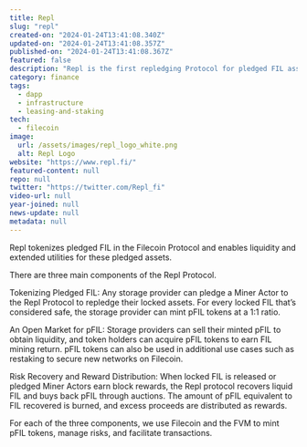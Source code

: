 ```yaml
---
title: Repl
slug: "repl"
created-on: "2024-01-24T13:41:08.340Z"
updated-on: "2024-01-24T13:41:08.357Z"
published-on: "2024-01-24T13:41:08.367Z"
featured: false
description: "Repl is the first repledging Protocol for pledged FIL assets. It aims to enhance the efficiency of pledged FIL, remove idiosyncratic risks among Filecoin storage providers, and lower the complexity for people to earn Filecoin rewards."
category: finance
tags:
  - dapp
  - infrastructure
  - leasing-and-staking
tech:
  - filecoin
image:
  url: /assets/images/repl_logo_white.png
  alt: Repl Logo
website: "https://www.repl.fi/"
featured-content: null
repo: null
twitter: "https://twitter.com/Repl_fi"
video-url: null
year-joined: null
news-update: null
metadata: null
---
```


Repl tokenizes pledged FIL in the Filecoin Protocol and enables liquidity and extended utilities for these pledged assets.

There are three main components of the Repl Protocol.

Tokenizing Pledged FIL: Any storage provider can pledge a Miner Actor to the Repl Protocol to repledge their locked assets. For every locked FIL that’s considered safe, the storage provider can mint pFIL tokens at a 1:1 ratio.

An Open Market for pFIL: Storage providers can sell their minted pFIL to obtain liquidity, and token holders can acquire pFIL tokens to earn FIL mining return. pFIL tokens can also be used in additional use cases such as restaking to secure new networks on Filecoin.

Risk Recovery and Reward Distribution: When locked FIL is released or pledged Miner Actors earn block rewards, the Repl protocol recovers liquid FIL and buys back pFIL through auctions. The amount of pFIL equivalent to FIL recovered is burned, and excess proceeds are distributed as rewards.

For each of the three components, we use Filecoin and the FVM to mint pFIL tokens, manage risks, and facilitate transactions.
